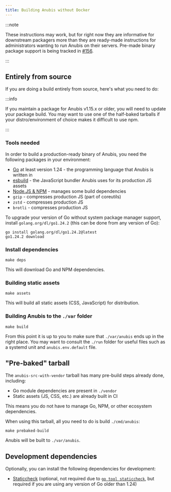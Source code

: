 ```yaml
---
title: Building Anubis without Docker
---
```


:::note

These instructions may work, but for right now they are informative for downstream packagers more than they are ready-made instructions for administrators wanting to run Anubis on their servers. Pre-made binary package support is being tracked in [#156](https://github.com/vale981/anubis/issues/156).

:::

## Entirely from source

If you are doing a build entirely from source, here's what you need to do:

:::info

If you maintain a package for Anubis v1.15.x or older, you will need to update your package build. You may want to use one of the half-baked tarballs if your distro/environment of choice makes it difficult to use npm.

:::

### Tools needed

In order to build a production-ready binary of Anubis, you need the following packages in your environment:

- [Go](https://go.dev) at least version 1.24 - the programming language that Anubis is written in
- [esbuild](https://esbuild.github.io/) - the JavaScript bundler Anubis uses for its production JS assets
- [Node.JS & NPM](https://nodejs.org/en) - manages some build dependencies
- `gzip` - compresses production JS (part of coreutils)
- `zstd` - compresses production JS
- `brotli` - compresses production JS

To upgrade your version of Go without system package manager support, install `golang.org/dl/go1.24.2` (this can be done from any version of Go):

```text
go install golang.org/dl/go1.24.2@latest
go1.24.2 download
```

### Install dependencies

```text
make deps
```

This will download Go and NPM dependencies.

### Building static assets

```text
make assets
```

This will build all static assets (CSS, JavaScript) for distribution.

### Building Anubis to the `./var` folder

```text
make build
```

From this point it is up to you to make sure that `./var/anubis` ends up in the right place. You may want to consult the `./run` folder for useful files such as a systemd unit and `anubis.env.default` file.

## "Pre-baked" tarball

The `anubis-src-with-vendor` tarball has many pre-build steps already done, including:

- Go module dependencies are present in `./vendor`
- Static assets (JS, CSS, etc.) are already built in CI

This means you do not have to manage Go, NPM, or other ecosystem dependencies.

When using this tarball, all you need to do is build `./cmd/anubis`:

```text
make prebaked-build
```

Anubis will be built to `./var/anubis`.

## Development dependencies

Optionally, you can install the following dependencies for development:

- [Staticcheck](https://staticcheck.dev/docs/getting-started/) (optional, not required due to [`go tool staticcheck`](https://www.alexedwards.net/blog/how-to-manage-tool-dependencies-in-go-1.24-plus), but required if you are using any version of Go older than 1.24)
